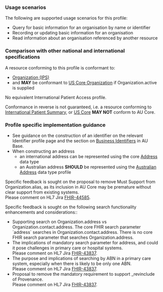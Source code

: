 ### Usage scenarios

The following are supported usage scenarios for this profile:

- Query for basic information for an organisation by name or identifier
- Recording or updating basic information for an organisation 
- Read information about an organisation referenced by another resource


### Comparison with other national and international specifications

A resource conforming to this profile is conformant to:
- [Organization (IPS)](http://hl7.org/fhir/uv/ips/STU1.1/StructureDefinition-Organization-uv-ips.html)
- and **MAY** be conformant to [US Core Organization](http://hl7.org/fhir/us/core/StructureDefinition/us-core-organization) if Organization.active is supplied

No equivalent International Patient Access profile.

Conformance in reverse is not guaranteed, i.e. a resource conforming to [International Patient Summary](http://build.fhir.org/ig/HL7/fhir-ips), or [US Core](http://hl7.org/fhir/us/core) **MAY NOT** conform to AU Core.


### Profile specific implementation guidance
- See guidance on the construction of an identifier on the relevant Identifier profile page and the section on [Business Identifiers](https://build.fhir.org/ig/hl7au/au-fhir-base/guidance.html#business-identifiers) in AU Base.
- When constructing an address
  - an international address can be represented using the core [Address](http://hl7.org/fhir/R4/datatypes.html#Address) data type
  - an Australian address **SHOULD** be represented using the [Australian Address](http://build.fhir.org/ig/hl7au/au-fhir-base/StructureDefinition-au-address.html) data type profile

<p class="request-for-feedback">Specific feedback is sought on the proposal to remove Must Support from Organization.alias, as its inclusion in AU Core may be premature without clear support from existing systems.<br/>Please comment on HL7 Jira <a href="https://jira.hl7.org/browse/FHIR-44585">FHIR-44585</a>.</p>

<div class="request-for-feedback">
    <p>Specific feedback is sought on the following search functionality enhancements and considerations::
    <ul>
        <li>Supporting search on Organization.address vs Organization.contact.address. The core FHIR search parameter `address` searches in Organization.contact.address. There is no core FHIR search parameter that searches Organization.address.</li>
        <li>The implications of mandatory search parameter for address, and could it pose challenges in primary care or hospital systems.<br/>Please comment on HL7 Jira <a href="https://jira.hl7.org/browse/FHIR-43837">FHIR-43837</a>.</li>
        <li>The purpose and implications of searching by ABN in a primary care system, especially when there is likely to be only one ABN.<br/>Please comment on HL7 Jira <a href="https://jira.hl7.org/browse/FHIR-43837">FHIR-43837</a>.</li>
        <li>Proposal to remove the mandatory requirement to support _revinclude of Provenance.<br/>Please comment on HL7 Jira <a href="https://jira.hl7.org/browse/FHIR-43837">FHIR-43837</a>.</li>
  </ul>
    </p>
</div>